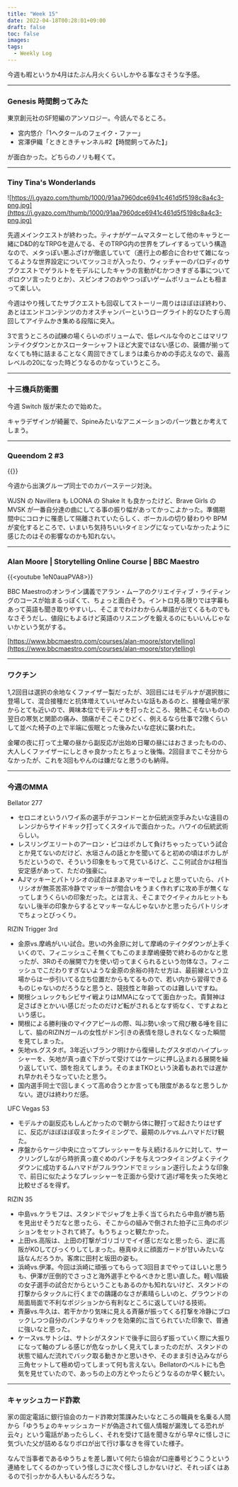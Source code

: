 ```yaml
---
title: "Week 15"
date: 2022-04-18T00:28:01+09:00
draft: false
toc: false
images:
tags:
  - Weekly Log
---
```


今週も暇というか4月はたぶん月火くらいしかやる事なさそうな予感。
<!--more--> 

---

### Genesis 時間飼ってみた

東京創元社のSF短編のアンソロジー。今読んでるところ。

- 宮内悠介「1ヘクタールのフェイク・ファー」
- 宮澤伊織「ときときチャンネル#2【時間飼ってみた】」

が面白かった。どちらのノリも軽くて。

---

### Tiny Tina's Wonderlands

![https://i.gyazo.com/thumb/1000/91aa7960dce6941c461d5f5198c8a4c3-png.jpg](https://i.gyazo.com/thumb/1000/91aa7960dce6941c461d5f5198c8a4c3-png.jpg)

先週メインクエストが終わった。ティナがゲームマスターとして他のキャラと一緒にD&D的なTRPGを遊んでる、そのTRPG内の世界をプレイするっていう構造なので、メタっぽい悪ふざけが徹底していて（進行上の都合に合わせて雑になってるような世界設定についてツッコミが入ったり、ウィッチャーのパロディのサブクエストでゲラルトをモデルにしたキャラの言動がむかつきすぎる事についてボロクソ言ったりとか）、スピンオフのおやつっぽいゲームボリュームとも相まって楽しい。

今週はやり残してたサブクエストも回収してストーリー周りはほぼほぼ終わり、あとはエンドコンテンツのカオスチャンバーというローグライト的なひたすら周回してアイテムかき集める段階に突入。

3で言うところの試練の場くらいのボリュームで、低レベルな今のとこはマリワンテイクダウンとかスローターシャフトほど大変ではない感じの、装備が揃ってなくても特に詰まることなく周回できてしまうは柔らかめの手応えなので、最高レベルの20になった時どうなるのかなっていうところ。

---

### 十三機兵防衛圏

今週 Switch 版が来たので始めた。

キャラデザインが綺麗で、Spineみたいなアニメーションのパーツ数とか考えてしまう。

---

### Queendom 2 #3

{{<youtube jjjg8kUcl20>}}

今週から出演グループ同士でのカバーステージ対決。

WJSN の Navillera も LOONA の Shake It も良かったけど、Brave Girls の MVSK が一番自分達の曲にしてる事の振り幅があってかっこよかった。準備期間中にコロナに罹患して隔離されていたらしく、ボーカルの切り替わりや BPM が変化するところで、いまいち気持ちいいタイミングになっていなかったように感じたのはその影響なのかも知れない。

---

### Alan Moore | Storytelling Online Course | BBC Maestro

{{<youtube 1eN0auaPVA8>}}

BBC Maestroのオンライン講義でアラン・ムーアのクリエイティブ・ライティングのコースが始まるっぽくて、ちょっと面白そう。イントロ見る限りでは字幕もあって英語も聞き取りやすいし、そこまでわけわからん単語が出てくるものでもなさそうだし、値段にもよるけど英語のリスニングを鍛えるのにもいいんじゃないかという気がする。

[https://www.bbcmaestro.com/courses/alan-moore/storytelling](https://www.bbcmaestro.com/courses/alan-moore/storytelling)

---

### ワクチン

1,2回目は選択の余地なくファイザー製だったが、3回目にはモデルナが選択肢に登場して、混合接種だと抗体増えていいぜみたいな話もあるのと、接種会場が家からとても近いので、興味本位でモデルナを打ったところ、発熱こそないものの翌日の寒気と関節の痛み、頭痛がそこそこひどく、例えるなら仕事で2徹くらいして並べた椅子の上で半端に仮眠とった後みたいな症状に襲われた。

金曜の夜に打って土曜の昼から副反応が出始め日曜の昼にはおさまったものの、大人しくファイザーにしときゃ良かったとちょっと後悔。2回目までこそ分からなかったが、これを3回もやんのは嫌だなと思うのも納得。

---

### 今週のMMA

Bellator 277

- セロニオというハワイ系の選手がテコンドーとか伝統派空手みたいな遠目のレンジからサイドキック打ってくスタイルで面白かった。ハワイの伝統武術らしい。
- レスリングエリートのアーロン・ピコはポカして負けちゃったっていう試合とか見てないのだけど、水垣さんの話とかを聞いてると初めの頃はポカしがちだというので、そういう印象をもって見ているけど、ここ何試合かは相当安定感があって、ただの強豪に。
- AJマッキーとパトリシオの試合はまあマッキーでしょと思っていたら、パトリシオが無茶苦茶冷静でマッキーが間合いをうまく作れずに攻め手が無くなってしまうくらいの印象だった。とは言え、そこまでクイティカルヒットもないし後半の印象からするとマッキーなんじゃないかと思ったらパトリシオでちょっとびっくり。

RIZIN Trigger 3rd

- 金原vs.摩嶋がいい試合。思いの外金原に対して摩嶋のテイクダウンが上手くいくので、フィニッシュこそ無くてもこのまま摩嶋優勢で終わるのかなと思ったが、3Rのその展開で力を使い切ってまくられるという勿体なさ。フィニッシュでこだわりすぎないような金原の余裕の持たせ方は、最前線という立場からは一歩引いてる立ち位置だからもてるもので、若い内から習得できるものじゃないのだろうなと思うと、競技性と年齢ってのは難しいですね。
- 関根シュレックもシビサイ戦よりはMMAになってて面白かった。貴賢神は足さばきとかいい感じだったのだけど転がされるとなす術なく、ですよねという感じ。
- 関根による勝利後のマイクアピールの際、叫ぶ勢い余って飛び散る唾を目にして、脇のRIZINガールの女性がドン引きの表情を隠しきれなくなった瞬間を見てしまった。
- 矢地vs.グスタボ。3年近いブランク明けから復帰したグスタボのハイプレッシャーを、矢地が真っ直ぐ下がって受けてはケージに押し込まれる展開を繰り返していて、頭を抱えてしまう。そのままTKOという決着もあれでは遅かれ早かれそうなっていたと思う。
- 国内選手同士で回しまくって高め合うとか言っても限度があるなと思うしかない。遊びは終わりだ感。

UFC Vegas 53

- モデルナの副反応もしんどかったので朝から体に鞭打って起きたりはせずに、反応がほぼほぼ収まったタイミングで、最期のルケvs.ムハマドだけ観た。
- 序盤からケージ中央に立ってプレッシャーを与え続けるルケに対して、サークリングしながら時折真っ直ぐめのパンチを与えつつタイミングよくテイクダウンに成功するムハマドがフルラウンドでミッション遂行したような印象で、前日に似たようなプレッシャーを正面から受けて逃げ場を失った矢地と比較せざるを得ず。

RIZIN 35

- 中島vs.ケラモフは、スタンドでジャブを上手く当てられたら中島が勝ち筋を見出せそうだなと思ったら、そこからの組みで倒された拍子に三角のポジションをセットされて終了。もうちょっと観たかった。
- 上田vs.高阪は、上田の打撃がゴリゴリでイイ感じだなと思ったら、逆に高阪がKOしてびっくりしてしまった。極真ゆえに顔面ガードが甘いみたいな話なんだろうか。客席に田村と坂田の姿も。
- 浜崎vs.伊澤。今回は浜崎に頑張ってもらって3回目までやってほしいと思うも、伊澤が圧倒的でさっさと海外選手とやるべきかと思い直した。軽い階級の女子選手の試合だからということもあるのかも知れないけど、スタンドの打撃からタックルに行くまでの躊躇のなさが素晴らしいのと、グラウンドの局面局面で不利なポジションから有利なところに返していける技術。
- 斉藤vs.牛久は、若干かかり気味に見える斉藤が振ってくる打撃を冷静にブロックしつつ自分のパンチなりキックを効果的に当てられていた印象で、普通に強いなと思った。
- ケースvs.サトシは、サトシがスタンドで後手に回らず振っていく際に大振りになって軸のブレる感じが危なっかしく見えてしまったのだが、スタンドの状態で組んだ流れでバック取る動きかと思いきや、そのまま引き込みながら三角セットして極め切ってしまって何も言えない。Bellatorのベルトにも色気を見せていたので、あっちの上の方とやったらどうなるのか早く観たい。

---

### キャッシュカード詐欺

家の固定電話に銀行協会のカード詐欺対策課みたいなところの職員を名乗る人間から「ゆうちょのキャッシュカードが偽造されて個人情報が漏洩してる恐れが云々」という電話があったらしく、それを受けて話を聞きながら早々に怪しさに気づいた父が詰めるなりボロが出て行け事なきを得ていた様子。

なんで当事者であるゆうちょを差し置いて何たら協会が口座番号どうこうという連絡をしてくるのかっていう怪しさに次ぐ怪しさしかないけど、それっぽくはあるので引っかかる人もいるんだろうな。